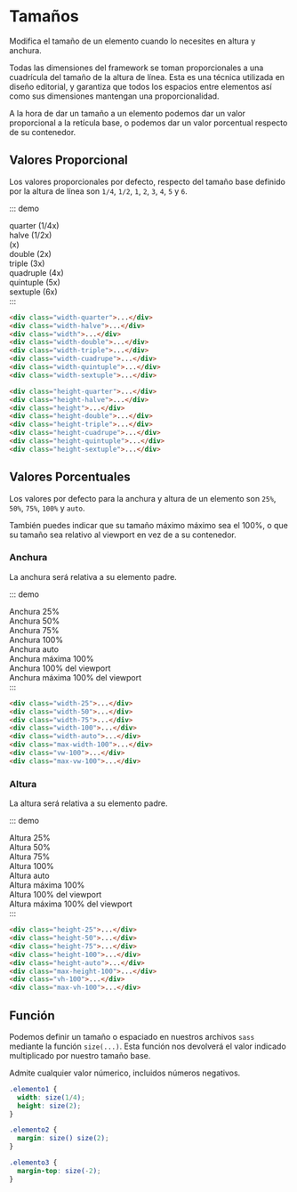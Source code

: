 # Tamaños

Modifica el tamaño de un elemento cuando lo necesites en altura y anchura.

Todas las dimensiones del framework se toman proporcionales a una cuadrícula del tamaño de la altura de línea. Esta es una técnica utilizada en diseño editorial, y garantiza que todos los espacios entre elementos así como sus dimensiones mantengan una proporcionalidad.

A la hora de dar un tamaño a un elemento podemos dar un valor proporcional a la retícula base, o podemos dar un valor porcentual respecto de su contenedor.

## Valores Proporcional

Los valores proporcionales por defecto, respecto del tamaño base definido por la altura de línea son `1/4`, `1/2`, `1`, `2`, `3`, `4`, `5` y `6`.

::: demo
<div class="page-size">
  <div><div class="page-block width-quarter"></div>quarter (1/4x)</div>
  <div><div class="page-block width-halve"></div>halve (1/2x) </div>
  <div><div class="page-block width"></div>(x)</div>
  <div><div class="page-block width-double"></div>double (2x)</div>
  <div><div class="page-block width-triple"></div>triple (3x)</div>
  <div><div class="page-block width-quadruple"></div>quadruple (4x)</div>
  <div><div class="page-block width-quintuple"></div>quintuple (5x)</div>
  <div><div class="page-block width-sextuple"></div>sextuple (6x)</div>
<div>
:::

``` html
<div class="width-quarter">...</div>
<div class="width-halve">...</div>
<div class="width">...</div>
<div class="width-double">...</div>
<div class="width-triple">...</div>
<div class="width-cuadrupe">...</div>
<div class="width-quintuple">...</div>
<div class="width-sextuple">...</div>
```

``` html
<div class="height-quarter">...</div>
<div class="height-halve">...</div>
<div class="height">...</div>
<div class="height-double">...</div>
<div class="height-triple">...</div>
<div class="height-cuadrupe">...</div>
<div class="height-quintuple">...</div>
<div class="height-sextuple">...</div>
```



## Valores Porcentuales

Los valores por defecto para la anchura y altura de un elemento son `25%`, `50%`, `75%`, `100%` y `auto`.

También puedes indicar que su tamaño máximo máximo sea el 100%, o que su tamaño sea relativo al viewport en vez de a su contenedor.

### Anchura

La anchura será relativa a su elemento padre.

::: demo
<div class="page-size-width">
  <div class="page-block width-25">Anchura 25%</div>
  <div class="page-block width-50">Anchura 50%</div>
  <div class="page-block width-75">Anchura 75%</div>
  <div class="page-block width-100">Anchura 100%</div>
  <div class="page-block width-auto">Anchura auto</div>
  <div class="page-block max-width-100">Anchura máxima 100%</div>
  <div class="page-block vw-100">Anchura 100% del viewport</div>
  <div class="page-block max-vw-100">Anchura máxima 100% del viewport</div>
<div>
:::

``` html
<div class="width-25">...</div>
<div class="width-50">...</div>
<div class="width-75">...</div>
<div class="width-100">...</div>
<div class="width-auto">...</div>
<div class="max-width-100">...</div>
<div class="vw-100">...</div>
<div class="max-vw-100">...</div>
```

### Altura

La altura será relativa a su elemento padre.

::: demo
<div class="page-size-height">
  <div class="page-block height-25">Altura 25%</div>
  <div class="page-block height-50">Altura 50%</div>
  <div class="page-block height-75">Altura 75%</div>
  <div class="page-block height-100">Altura 100%</div>
  <div class="page-block height-auto">Altura auto</div>
  <div class="page-block max-height-100">Altura máxima 100%</div>
  <div class="page-block vh-100">Altura 100% del viewport</div>
  <div class="page-block max-vh-100">Altura máxima 100% del viewport</div>
</div>
:::

``` html
<div class="height-25">...</div>
<div class="height-50">...</div>
<div class="height-75">...</div>
<div class="height-100">...</div>
<div class="height-auto">...</div>
<div class="max-height-100">...</div>
<div class="vh-100">...</div>
<div class="max-vh-100">...</div>
```

## Función

Podemos definir un tamaño o espaciado en nuestros archivos `sass` mediante la función `size(...)`. Esta función nos devolverá el valor indicado multiplicado por nuestro tamaño base.

Admite cualquier valor númerico, incluidos números negativos.

``` scss
.elemento1 {
  width: size(1/4);
  height: size(2);
}

.elemento2 {
  margin: size() size(2);
}

.elemento3 {
  margin-top: size(-2);
}
```
